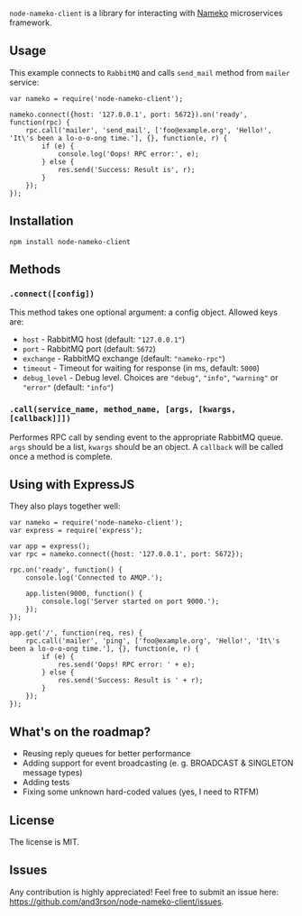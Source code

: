 `node-nameko-client` is a library for interacting with [Nameko] microservices framework.

## Usage

This example connects to `RabbitMQ` and calls `send_mail` method from `mailer` service:

    var nameko = require('node-nameko-client');

    nameko.connect({host: '127.0.0.1', port: 5672}).on('ready', function(rpc) {
        rpc.call('mailer', 'send_mail', ['foo@example.org', 'Hello!', 'It\'s been a lo-o-o-ong time.'], {}, function(e, r) {
            if (e) {
                console.log('Oops! RPC error:', e);
            } else {
                res.send('Success: Result is', r);
            }
        });
    });

## Installation

    npm install node-nameko-client

## Methods

### `.connect([config])`

This method takes one optional argument: a config object.
Allowed keys are:

  - `host` - RabbitMQ host (default: `"127.0.0.1"`)
  - `port` - RabbitMQ port (default: `5672`)
  - `exchange` - RabbitMQ exchange (default: `"nameko-rpc"`)
  - `timeout` - Timeout for waiting for response (in ms, default: `5000`)
  - `debug_level` - Debug level. Choices are `"debug"`, `"info"`, `"warning"` or `"error"` (default: `"info"`)

### `.call(service_name, method_name, [args, [kwargs, [callback]]])`

Performes RPC call by sending event to the appropriate RabbitMQ queue.
`args` should be a list, `kwargs` should be an object.
A `callback` will be called once a method is complete.

## Using with ExpressJS

They also plays together well:

    var nameko = require('node-nameko-client');
    var express = require('express');

    var app = express();
    var rpc = nameko.connect({host: '127.0.0.1', port: 5672});

    rpc.on('ready', function() {
        console.log('Connected to AMQP.');

        app.listen(9000, function() {
            console.log('Server started on port 9000.');
        });
    });

    app.get('/', function(req, res) {
        rpc.call('mailer', 'ping', ['foo@example.org', 'Hello!', 'It\'s been a lo-o-o-ong time.'], {}, function(e, r) {
            if (e) {
                res.send('Oops! RPC error: ' + e);
            } else {
                res.send('Success: Result is ' + r);
            }
        });
    });

## What's on the roadmap?

- Reusing reply queues for better performance
- Adding support for event broadcasting (e. g. BROADCAST & SINGLETON message types)
- Adding tests
- Fixing some unknown hard-coded values (yes, I need to RTFM)

## License

The license is MIT.

## Issues

Any contribution is highly appreciated!
Feel free to submit an issue here: <https://github.com/and3rson/node-nameko-client/issues>.

[Nameko]: https://github.com/onefinestay/nameko
